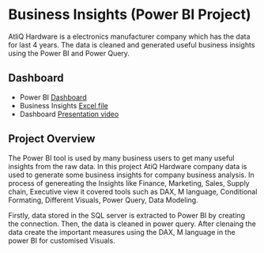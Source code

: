 
# Business Insights (Power BI Project)

AtliQ Hardware is a electronics manufacturer company which has the data for last 4 years. The data is cleaned and generated useful business insights using the Power BI and Power Query.


## Dashboard

 - Power BI [Dashboard]((https://app.powerbi.com/viewr=eyJrIjoiYzZmZDFjZGYtZTc0ZS00MDY1LTk1NjEtY2Q0YjI4MWY3OWU4IiwidCI6ImM2ZTU0OWIzLTVmNDUtNDAzMi1hYWU5LWQ0MjQ0ZGM1YjJjNCJ9))
 - Business Insights [Excel file](https://github.com/Manojcodedata/Power-BI-Project/blob/main/Business%20Insights%20Power%20Bi%20(1).xlsx)
 - Dashboard [Presentation video](https://www.linkedin.com/in/sai-manoj-pacha-879b77220/)


## Project Overview

The Power BI tool is used by many business users to get many useful insights from the raw data. In this project AtiQ Hardware company data is used to generate some business insights for company business analysis. In process of genereating the Insights like Finance, Marketing, Sales, Supply chain, Executive view it covered tools such as DAX, M language, Conditional Formating, Different Visuals, Power Query, Data Modeling.

Firstly, data stored in the SQL server is extracted to Power BI by creating the connection. Then, the data is cleaned in power query.
After clenaing the data create the important measures using the DAX, M language in the power BI for customised Visuals.
